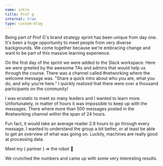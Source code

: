 ```yaml
---
name: intro
title: Prof g
internal: true
type: custom-blog
---
```


Being part of Prof G's brand strategy sprint has been unique from day one. It's been a huge opportunity to meet people from very diverse backgrounds. We come together because we're embracing change and want to be part of this massive learning experience.

On the first day of the sprint we were added to the Slack workspace. Here we were greeted by the awesome TAs and admins that would help us through the course. There was a channel called #networking where the welcome message was. "Share a quick intro about who you are, what you do, and why you’re here." I quickly realized that there were over a thousand participants on the community!

I was ecstatic to meet so many leaders and I wanted to learn more. Unfortunately, in matter of hours it was impossible to keep up with the messages. There where more than 500 messages posted in the #networking channel within the span of 24 hours.

Fun fact, it would take an average reader 2.8 hours to go through every message. I wanted to understand the group a bit better, or at least be able to get an overview of what was going on. Luckily, machines are really good at processing data.

Meet my ( partner ) => the robot 🤖

We crunched the numbers and came up with some very interesting results.
